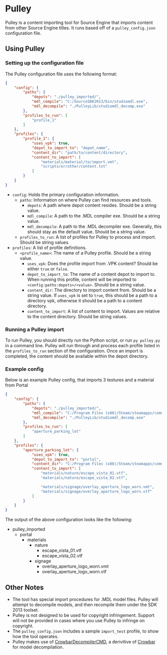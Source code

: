 # Pulley
Pulley is a content importing tool for Source Engine that imports content from other Source Engine titles. It runs based off of a `pulley_config.json` configuration file.


## Using Pulley
### Setting up the configuration file
The Pulley configuration file uses the following format:
```json
{
    "config": {
        "paths": {
            "depots": "./pulley_imported/",
            "mdl_compile": "C:/SourceSDK2013/bin/studiomdl.exe",
            "mdl_decompile": "./PulleyLib/studiomdl_decomp.exe"
        },
        "profiles_to_run": [
            "profile_1"
        ]
    },
    "profiles": {
        "profile_1": {
            "uses_vpk": true,
            "depot_to_import_to": "depot_name",
            "content_dir": "path/to/content/directory",
            "content_to_import": [
                "materials/material/to/import.vmt",
                "scripts/or/other/content.txt"
            ]
        }
    }
}
```

- `config`: Holds the primary configuration information.
    - `paths`: Information on where Pulley can find resources and tools.
      - `depots`: A path where depot content resides. Should be a string value.
      - `mdl_compile`: A path to the .MDL compiler exe. Should be a string value.
      - `mdl_decompile`: A path to the .MDL decompiler exe. Generally, this should stay as the default value. Should be a string value.
    - `profiles_to_run`: A list of profiles for Pulley to process and import. Should be string values.
- `profiles`: A list of profile definitions.
  - `<profile_name>`: The name of a Pulley profile. Should be a string value.
    - `uses_vpk`: Does the profile import from .VPK content? Should be either `true` or `false`.
    - `depot_to_import_to`: The name of a content depot to import to. When running this profile, content will be imported to `<config:paths:depots>/<value>`. Should be a string value.
    - `content_dir`: The directory to import content from. Should be a string value. If `uses_vpk` is set to `true`, this should be a path to a directory vpk, otherwise it should be a path to a content directory.
    - `content_to_import`: A list of content to import. Values are relative to the content directory. Should be string values.

### Running a Pulley import
To run Pulley, you should directly run the Python script, or run `py pulley.py` in a command line. Pulley will run through and process each profile listed in the `profiles_to_run` section of the configuration. Once an import is completed, the content should be available within the depot directory.

### Example config
Below is an example Pulley config, that imports 3 textures and a material from Portal

```json
{
    "config": {
        "paths": {
            "depots": "./pulley_imported/",
            "mdl_compile": "C:/Program Files (x86)/Steam/steamapps/common/Source SDK Base 2013 Singleplayer/bin/studiomdl.exe",
            "mdl_decompile": "./PulleyLib/studiomdl_decomp.exe"
        },
        "profiles_to_run": [
            "aperture_parking_lot"
        ]
    },
    "profiles": {
        "aperture_parking_lot": {
            "uses_vpk": true,
            "depot_to_import_to": "portal",
            "content_dir": "C:/Program Files (x86)/Steam/steamapps/common/Portal/portal/portal_pak_dir.vpk",
            "content_to_import": [
                "materials/nature/escape_vista_01.vtf",
                "materials/nature/escape_vista_02.vtf",

                "materials/signage/overlay_aperture_logo_worn.vmt",
                "materials/signage/overlay_aperture_logo_worn.vtf"
            ]
        }
    }
}
```

The output of the above configuration looks like the following:

- pulley_imported
  - portal
    - materials
      - nature
        - escape_vista_01.vtf
        - escape_vista_02.vtf
      - signage
        - overlay_aperture_logo_worn.vmt
        - overlay_aperture_logo_worn.vtf

## Other Notes
- The tool has special import procedures for .MDL model files. Pulley will attempt to decompile models, and then recompile them under the SDK 2013 toolset.
- Pulley is not designed to be used for copyright infringement. Support will not be provided in cases where you use Pulley to infringe on copyright.
- The `pulley_config.json` includes a sample `import_test` profile, to show how the tool operates.
- Pulley makes use of [CrowbarDecompilerCMD](https://github.com/mrglaster/CrowbarDecompilerCMD), a derivitive of [Crowbar](https://github.com/ZeqMacaw/Crowbar) for model decompilation.